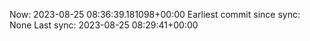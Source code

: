 Now: 2023-08-25 08:36:39.181098+00:00 Earliest commit since sync: None Last sync: 2023-08-25 08:29:41+00:00
